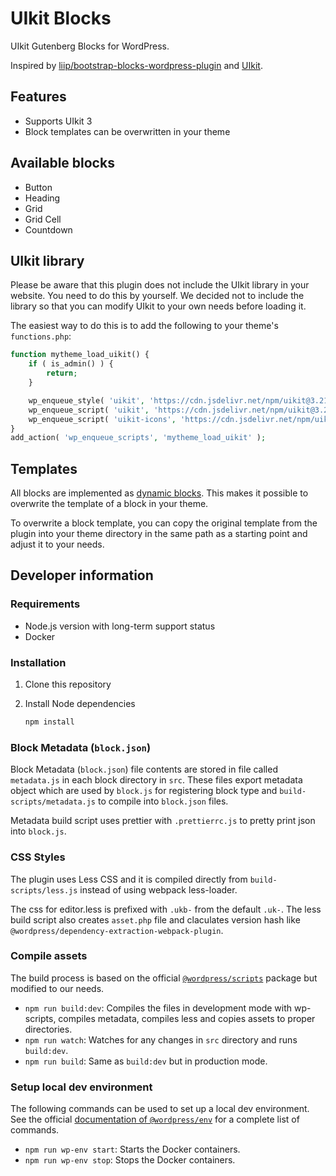 # UIkit Blocks

UIkit Gutenberg Blocks for WordPress.

Inspired by [liip/bootstrap-blocks-wordpress-plugin](https://github.com/liip/bootstrap-blocks-wordpress-plugin) and [UIkit](https://github.com/uikit/uikit).

## Features

-   Supports UIkit 3
-   Block templates can be overwritten in your theme

## Available blocks

-   Button
-   Heading
-   Grid
-   Grid Cell
-   Countdown

## UIkit library

Please be aware that this plugin does not include the UIkit library in your website. You need to do this by yourself. We decided not to include the library so that you can modify UIkit to your own needs before loading it.

The easiest way to do this is to add the following to your theme's `functions.php`:

```php
function mytheme_load_uikit() {
    if ( is_admin() ) {
        return;
    }

    wp_enqueue_style( 'uikit', 'https://cdn.jsdelivr.net/npm/uikit@3.21.7/dist/css/uikit.min.css', array(), '3.21.7' );
    wp_enqueue_script( 'uikit', 'https://cdn.jsdelivr.net/npm/uikit@3.21.7/dist/js/uikit.min.js', array(), '3.21.7', true );
    wp_enqueue_script( 'uikit-icons', 'https://cdn.jsdelivr.net/npm/uikit@3.21.7/dist/js/uikit-icons.min.js', array(), '3.21.7', true );
}
add_action( 'wp_enqueue_scripts', 'mytheme_load_uikit' );
```

## Templates

All blocks are implemented as [dynamic blocks](https://wordpress.org/gutenberg/handbook/designers-developers/developers/tutorials/block-tutorial/creating-dynamic-blocks/). This makes it possible to overwrite the template of a block in your theme.

To overwrite a block template, you can copy the original template from the plugin into your theme directory in the same path as a starting point and adjust it to your needs.

## Developer information

### Requirements

-   Node.js version with long-term support status
-   Docker

### Installation

1. Clone this repository

2. Install Node dependencies

    ```bash
    npm install
    ```

### Block Metadata (`block.json`)

Block Metadata (`block.json`) file contents are stored in file called `metadata.js` in each block directory in `src`. These files export metadata object which are used by `block.js` for registering block type and `build-scripts/metadata.js` to compile into `block.json` files.

Metadata build script uses prettier with `.prettierrc.js` to pretty print json into `block.js`.

### CSS Styles

The plugin uses Less CSS and it is compiled directly from `build-scripts/less.js` instead of using webpack less-loader.

The css for editor.less is prefixed with `.ukb-` from the default `.uk-`. The less build script also creates `asset.php` file and claculates version hash like `@wordpress/dependency-extraction-webpack-plugin`.

### Compile assets

The build process is based on the official [`@wordpress/scripts`](https://developer.wordpress.org/block-editor/packages/packages-scripts/) package but modified to our needs.

-   `npm run build:dev`: Compiles the files in development mode with wp-scripts, compiles metadata, compiles less and copies assets to proper directories.
-   `npm run watch`: Watches for any changes in `src` directory and runs `build:dev`.
-   `npm run build`: Same as `build:dev` but in production mode.

### Setup local dev environment

The following commands can be used to set up a local dev environment. See the official [documentation of `@wordpress/env`](https://developer.wordpress.org/block-editor/packages/packages-env/#command-reference) for a complete list of commands.

-   `npm run wp-env start`: Starts the Docker containers.
-   `npm run wp-env stop`: Stops the Docker containers.

